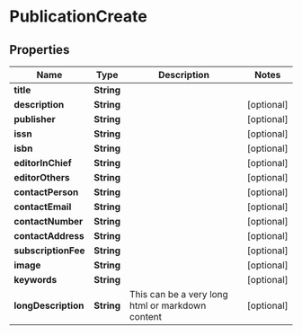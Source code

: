 # PublicationCreate

## Properties
Name | Type | Description | Notes
------------ | ------------- | ------------- | -------------
**title** | **String** |  | 
**description** | **String** |  |  [optional]
**publisher** | **String** |  |  [optional]
**issn** | **String** |  |  [optional]
**isbn** | **String** |  |  [optional]
**editorInChief** | **String** |  |  [optional]
**editorOthers** | **String** |  |  [optional]
**contactPerson** | **String** |  |  [optional]
**contactEmail** | **String** |  |  [optional]
**contactNumber** | **String** |  |  [optional]
**contactAddress** | **String** |  |  [optional]
**subscriptionFee** | **String** |  |  [optional]
**image** | **String** |  |  [optional]
**keywords** | **String** |  |  [optional]
**longDescription** | **String** | This can be a very long html or markdown content |  [optional]
